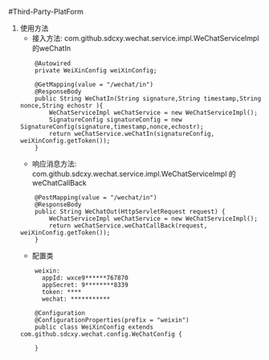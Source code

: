 #Third-Party-PlatForm

1.  使用方法
    * 接入方法: com.github.sdcxy.wechat.service.impl.WeChatServiceImpl 的weChatIn
    ```
        @Autowired
        private WeiXinConfig weiXinConfig;
            
        @GetMapping(value = "/wechat/in")
        @ResponseBody
        public String WeChatIn(String signature,String timestamp,String nonce,String echostr ){
            WeChatServiceImpl weChatService = new WeChatServiceImpl();
            SignatureConfig signatureConfig = new SignatureConfig(signature,timestamp,nonce,echostr);
            return weChatService.weChatIn(signatureConfig, weiXinConfig.getToken());
        }
    ```
    * 响应消息方法: com.github.sdcxy.wechat.service.impl.WeChatServiceImpl 的weChatCallBack
    ```
        @PostMapping(value = "/wechat/in")
        @ResponseBody
        public String WeChatOut(HttpServletRequest request) {
            WeChatServiceImpl weChatService = new WeChatServiceImpl();
            return weChatService.weChatCallBack(request, weiXinConfig.getToken());
        }
    ```
    * 配置类
    ```
        weixin:
          appId: wxce9******767870
          appSecret: 9********8339
          token: ****
          wechat: ***********
    ```
    ```
        @Configuration
        @ConfigurationProperties(prefix = "weixin")
        public class WeiXinConfig extends com.github.sdcxy.wechat.config.WeChatConfig {
        
        }   
    ```